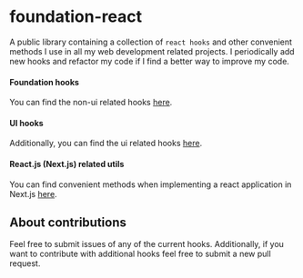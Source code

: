 # foundation-react

A public library containing a collection of `react hooks` and other convenient methods I use in all my web development related projects. 
I periodically add new hooks and refactor my code if I find a better way to improve my code.

#### Foundation hooks

You can find the non-ui related hooks [here](https://github.com/SergeiMeza/foundation-react/tree/main/src/lib/hooks/foundation).

#### UI hooks

Additionally, you can find the ui related hooks [here](https://github.com/SergeiMeza/foundation-react/tree/main/src/lib/hooks/ui).

#### React.js (Next.js) related utils

You can find convenient methods when implementing a react application in Next.js [here](https://github.com/SergeiMeza/foundation-react/tree/main/src/lib/utils).


## About contributions

Feel free to submit issues of any of the current hooks. Additionally, if you want to contribute with additional hooks feel free to submit a new pull request.

